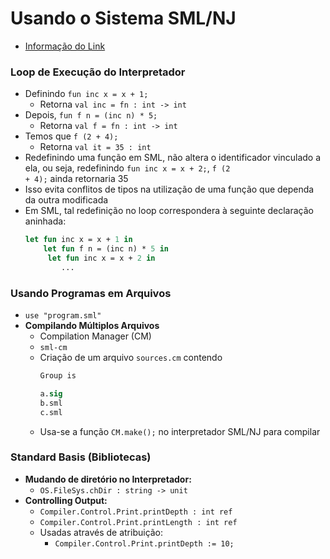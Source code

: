 # Usando o Sistema SML/NJ
* [Informação do Link](http://www.cs.cmu.edu/afs/cs/local/sml/common/smlguide/smlnj.htm#basis)

### Loop de Execução do Interpretador
* Definindo <code>fun inc x = x + 1;</code>
    * Retorna <code>val inc = fn : int -> int</code>
* Depois, <code>fun f n = (inc n) * 5;</code>
    * Retorna <code>val f = fn : int -> int</code>
* Temos que <code>f (2 + 4);</code>
    * Retorna <code>val it = 35 : int</code>
* Redefinindo uma função em SML, não altera o identificador vinculado a ela, ou seja, redefinindo <code>fun inc x = x + 2;</code>,
<code>f (2 + 4);</code> ainda retornaria 35
* Isso evita conflitos de tipos na utilização de uma função que dependa da outra modificada
* Em SML, tal redefinição no loop correspondera à seguinte declaração aninhada:
    ```SML
    let fun inc x = x + 1 in
        let fun f n = (inc n) * 5 in
         let fun inc x = x + 2 in
            ...
    ```
### Usando Programas em Arquivos
* <code>use "program.sml"</code>
* **Compilando Múltiplos Arquivos**
    * Compilation Manager (CM)
    * <code>sml-cm</code>
    * Criação de um arquivo <code>sources.cm</code> contendo
        ```SML
        Group is

        a.sig
        b.sml
        c.sml
        ```
    * Usa-se a função <code>CM.make();</code> no interpretador SML/NJ para compilar
### Standard Basis (Bibliotecas)
* **Mudando de diretório no Interpretador:**
    * <code>OS.FileSys.chDir : string -> unit</code>
* **Controlling Output:**
    * <code>Compiler.Control.Print.printDepth : int ref</code>
    * <code>Compiler.Control.Print.printLength : int ref</code>
    * Usadas através de atribuição:
        * <code>Compiler.Control.Print.printDepth := 10;</code>